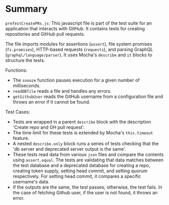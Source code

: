 # Summary

`preTestCreatePRs.js`:
This javascript file is part of the test suite for an application that interacts with GitHub. It contains tests for creating repositories and GitHub pull requests.

The file imports modules for assertions (`assert`), file system promises (`fs.promises`), HTTP-based requests (`requests`), and parsing GraphQL (`graphql/language/parser`). It uses Mocha's `describe` and `it` blocks to structure the tests. 

Functions:

- The `snooze` function pauses execution for a given number of milliseconds.
- `readDBfile` reads a file and handles any errors.
- `getGithubUser` reads the GitHub username from a configuration file and throws an error if it cannot be found.

Test Cases:

- Tests are wrapped in a parent `describe` block with the description 'Create repo and GH pull request'. 
- The time limit for these tests is extended by Mocha's `this.timeout` feature. 
- A nested `describe.only` block runs a series of tests checking that the 'db server and deprecated server output is the same'.
- These tests read data from various `json` files and compare the contents using `assert.equal`. The tests are validating that data matches between the test database and a deprecated database for creating a repo, creating token supply, setting head commit, and setting quorum respectively. For setting head commit, it compares a specific username's data.
- If the outputs are the same, the test passes; otherwise, the test fails. In the case of fetching Github user, if the user is not found, it throws an error.
